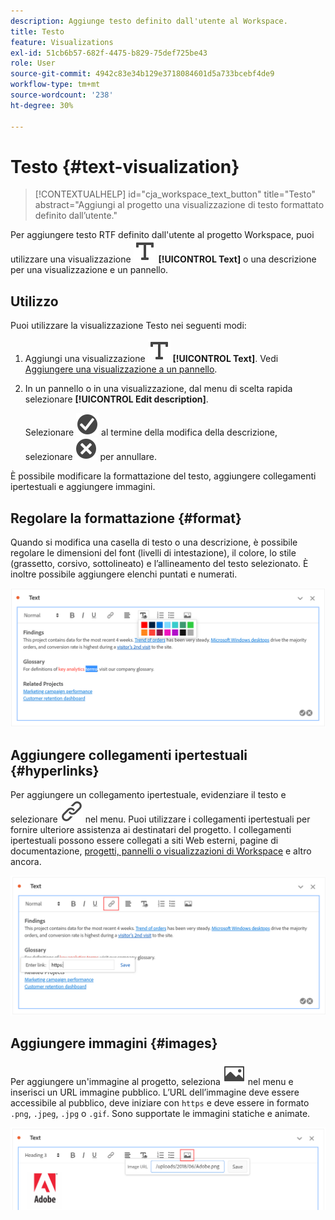 ```yaml
---
description: Aggiunge testo definito dall'utente al Workspace.
title: Testo
feature: Visualizations
exl-id: 51cb6b57-682f-4475-b829-75def725be43
role: User
source-git-commit: 4942c83e34b129e3718084601d5a733bcebf4de9
workflow-type: tm+mt
source-wordcount: '238'
ht-degree: 30%

---
```


# Testo {#text-visualization}

<!-- markdownlint-disable MD034 -->

>[!CONTEXTUALHELP]
>id="cja_workspace_text_button"
>title="Testo"
>abstract="Aggiungi al progetto una visualizzazione di testo formattato definito dall’utente."

<!-- markdownlint-enable MD034 -->


Per aggiungere testo RTF definito dall&#39;utente al progetto Workspace, puoi utilizzare una visualizzazione ![Testo](/help/assets/icons/Text.svg) **[!UICONTROL Text]** o una descrizione per una visualizzazione e un pannello.

## Utilizzo

Puoi utilizzare la visualizzazione Testo nei seguenti modi:

1. Aggiungi una visualizzazione ![Testo](/help/assets/icons/Text.svg) **[!UICONTROL Text]**. Vedi [Aggiungere una visualizzazione a un pannello](freeform-analysis-visualizations.md#add-visualizations-to-a-panel).

1. In un pannello o in una visualizzazione, dal menu di scelta rapida selezionare **[!UICONTROL Edit description]**.

   Selezionare ![CheckmarkCircle](/help/assets/icons/CheckmarkCircle.svg) al termine della modifica della descrizione, selezionare ![CloseCircle](/help/assets/icons/CloseCircle.svg) per annullare.

È possibile modificare la formattazione del testo, aggiungere collegamenti ipertestuali e aggiungere immagini.

## Regolare la formattazione {#format}

Quando si modifica una casella di testo o una descrizione, è possibile regolare le dimensioni del font (livelli di intestazione), il colore, lo stile (grassetto, corsivo, sottolineato) e l’allineamento del testo selezionato. È inoltre possibile aggiungere elenchi puntati e numerati.

![Opzioni di testo per un progetto Workspace che evidenzia la tavolozza dei colori del testo.](assets/format.png)

## Aggiungere collegamenti ipertestuali {#hyperlinks}

Per aggiungere un collegamento ipertestuale, evidenziare il testo e selezionare ![Collegamento](/help/assets/icons/Link.svg) nel menu. Puoi utilizzare i collegamenti ipertestuali per fornire ulteriore assistenza ai destinatari del progetto. I collegamenti ipertestuali possono essere collegati a siti Web esterni, pagine di documentazione, [progetti, pannelli o visualizzazioni di Workspace](/help/analysis-workspace/curate-share/shareable-links.md) e altro ancora.

![Opzioni di testo con l&#39;icona del collegamento evidenziata.](assets/hyperlink.png)

## Aggiungere immagini {#images}

Per aggiungere un&#39;immagine al progetto, seleziona ![Immagine](/help/assets/icons/Image.svg) nel menu e inserisci un URL immagine pubblico. L’URL dell’immagine deve essere accessibile al pubblico, deve iniziare con `https` e deve essere in formato `.png`, `.jpeg`, `.jpg` o `.gif`. Sono supportate le immagini statiche e animate.

![Opzioni di testo con l&#39;icona dell&#39;immagine selezionata.](assets/image.png)
